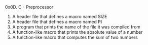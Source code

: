 0x0D. C - Preprocessor
1. A header file that defines a macro named SIZE
2. A header file that defines a macro named PI
3. A program that prints the name of the file it was compiled from
4. A function-like macro that prints the absolute value of a number
5. A function-like macro that computes the sum of two numbers
